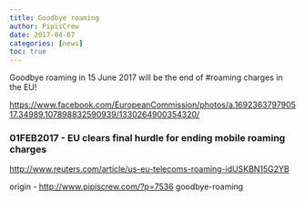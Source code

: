 ```yaml
---
title: Goodbye roaming
author: PipisCrew
date: 2017-04-07
categories: [news]
toc: true
---
```


Goodbye roaming in 15 June 2017 will be the end of #roaming charges in the EU! 

https://www.facebook.com/EuropeanCommission/photos/a.169236379790517.34989.107898832590939/1330264900354320/

### 01FEB2017 - EU clears final hurdle for ending mobile roaming charges

http://www.reuters.com/article/us-eu-telecoms-roaming-idUSKBN15G2YB

origin - http://www.pipiscrew.com/?p=7536 goodbye-roaming